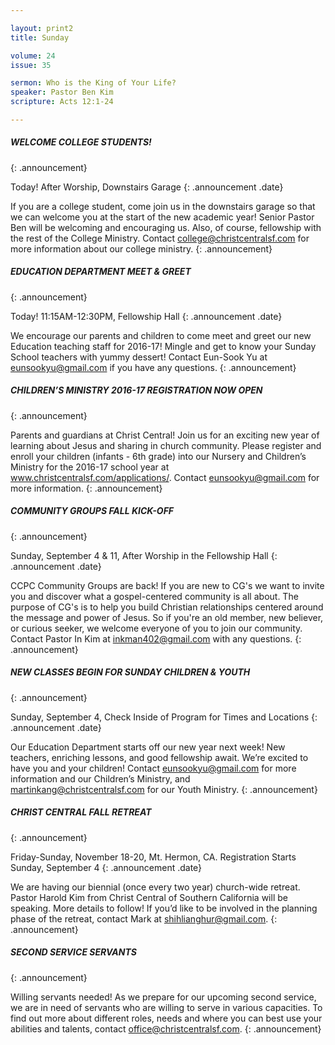 ```yaml
--- 

layout: print2
title: Sunday

volume: 24
issue: 35

sermon: Who is the King of Your Life?
speaker: Pastor Ben Kim
scripture: Acts 12:1-24

---
```


##### WELCOME COLLEGE STUDENTS!
{: .announcement}

Today! After Worship, Downstairs Garage
{: .announcement .date}

If you are a college student, come join us in the downstairs garage so that we can welcome you at the start of the new academic year! Senior Pastor Ben will be welcoming and encouraging us. Also, of course, fellowship with the rest of the College Ministry. Contact college@christcentralsf.com for more information about our college ministry.
{: .announcement}

##### EDUCATION DEPARTMENT MEET & GREET
{: .announcement}

Today! 11:15AM-12:30PM, Fellowship Hall
{: .announcement .date}

We encourage our parents and children to come meet and greet our new Education teaching staff for 2016-17! Mingle and get to know your Sunday School teachers with yummy dessert! Contact Eun-Sook Yu at eunsookyu@gmail.com if you have any questions.
{: .announcement}

##### CHILDREN’S MINISTRY 2016-17 REGISTRATION NOW OPEN
{: .announcement}

Parents and guardians at Christ Central! Join us for an exciting new year of learning about Jesus and sharing in church community. Please register and enroll your children (infants - 6th grade) into our Nursery and Children’s Ministry for the 2016-17 school year at www.christcentralsf.com/applications/. Contact eunsookyu@gmail.com for more information.
{: .announcement}


##### COMMUNITY GROUPS FALL KICK-OFF
{: .announcement}

Sunday, September 4 & 11, After Worship in the Fellowship Hall
{: .announcement .date}

CCPC Community Groups are back! If you are new to CG's we want to invite you and discover what a gospel-centered community is all about. The purpose of CG's is to help you build Christian relationships centered around the message and power of Jesus. So if you're an old member, new believer, or curious seeker, we welcome everyone of you to join our community. Contact Pastor In Kim at inkman402@gmail.com with any questions.
{: .announcement}

##### NEW CLASSES BEGIN FOR SUNDAY CHILDREN & YOUTH
{: .announcement}

Sunday, September 4, Check Inside of Program for Times and Locations
{: .announcement .date}

Our Education Department starts off our new year next week! New teachers, enriching lessons, and good fellowship await. We’re excited to have you and your children! Contact eunsookyu@gmail.com for more information and our Children’s Ministry, and martinkang@christcentralsf.com for our Youth Ministry.
{: .announcement}

##### CHRIST CENTRAL FALL RETREAT
{: .announcement}

Friday-Sunday, November 18-20, Mt. Hermon, CA. Registration Starts Sunday, September 4
{: .announcement .date}

We are having our biennial (once every two year) church-wide retreat. Pastor Harold Kim from Christ Central of Southern California will be speaking. More details to follow! If you’d like to be involved in the planning phase of the retreat, contact Mark at shihlianghur@gmail.com.
{: .announcement}

##### SECOND SERVICE SERVANTS
{: .announcement}

Willing servants needed! As we prepare for our upcoming second service, we are in need of servants who are willing to serve in various capacities. To find out more about different roles, needs and where you can best use your abilities and talents, contact office@christcentralsf.com.
{: .announcement}